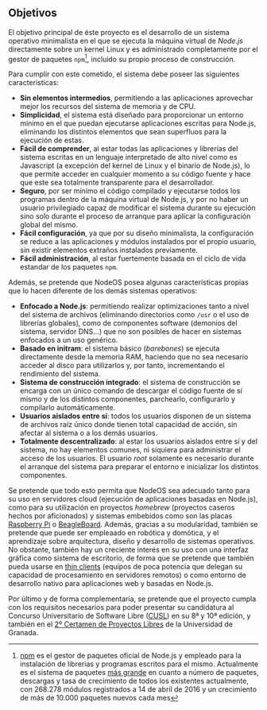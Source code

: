 ## Objetivos

El objetivo principal de éste proyecto es el desarrollo de un sistema operativo
minimalista en el que se ejecuta la máquina virtual de *Node.js* directamente
sobre un kernel Linux y es administrado completamente por el gestor de paquetes
`npm`[^1], incluido su propio proceso de construcción.

Para cumplir con este cometido, el sistema debe poseer las siguientes
caracteristicas:

* **Sin elementos intermedios**, permitiendo a las aplicaciones aprovechar mejor
  los recursos del sistema de memoria y de CPU.
* **Simplicidad**, el sistema está diseñado para proporcionar un entorno mínimo
  en el que puedan ejecutarse aplicaciones escritas para Node.js, eliminando
  los distintos elementos que sean superfluos para la ejecución de estas.
* **Fácil de comprender**, al estar todas las aplicaciones y librerías del
  sistema escritas en un lenguaje interpretado de alto nivel como es Javascript
  (a excepción del kernel de Linux y el binario de Node.js), lo que permite
  acceder en cualquier momento a su código fuente y hace que este sea
  totalmente transparente para el desarrollador.
* **Seguro**, por ser mínimo el código compilado y ejecutarse todos los
  programas dentro de la máquina virtual de Node.js, y por no haber un usuario
  privilegiado capaz de modificar el sistema durante su ejecución sino solo
  durante el proceso de arranque para aplicar la configuración global del mismo.
* **Fácil configuración**, ya que por su diseño minimalista, la configuración se
  reduce a las aplicaciones y módulos instalados por el propio usuario, sin
  existir elementos extraños instalados previamente.
* **Fácil administración**, al estar fuertemente basada en el ciclo de vida
  estandar de los paquetes `npm`.

Además, se pretende que NodeOS posea algunas características propias que lo
hacen diferente de los demás sistemas operativos:

* **Enfocado a Node.js**: permitiendo realizar optimizaciones tanto a nivel del
  sistema de archivos (eliminando directorios como `/usr` o el uso de librerías
  globales), como de componentes software (demonios del sistema, servidor DNS...)
  que no son posibles de hacer en sistemas enfocados a un uso genérico.
* **Basado en initram**: el sistema básico (*barebones*) se ejecuta directamente
  desde la memoria RAM, haciendo que no sea necesario acceder al disco para
  utilizarlos y, por tanto, incrementando el rendimiento del sistema.
* **Sistema de construcción integrado**: el sistema de construcción se encarga
  con un único comando de descargar el código fuente de sí mismo y de los
  distintos componentes, parchearlo, configurarlo y compilarlo automáticamente.
* **Usuarios aislados entre sí**: todos los usuarios disponen de un sistema de
  archivos raíz único donde tienen total capacidad de acción, sin afectar al
  sistema o a los demás usuarios.
* **Totalmente descentralizado**: al estar los usuarios aislados entre sí y del
  sistema, no hay elementos comunes, ni siquiera para administrar el acceso de
  los usuarios. El usuario *root* solamente es necesario durante el arranque del
  sistema para preparar el entorno e inicializar los distintos componentes.

Se pretende que todo esto permita que NodeOS sea adecuado tanto para su uso en
servidores cloud (ejecución de aplicaciones basadas en Node.js), como para su
utilización en proyectos *homebrew* (proyectos caseros hechos por aficionados) y
sistemas embebidos como son las placas [Raspberry Pi](https://raspberrypi.org) o
[BeagleBoard](http://beagleboard.org). Además, gracias a su modularidad, también
se pretende que puede ser empleaado en robótica y domótica, y el aprendizaje
sobre arquitectura, diseño y desarrollo de sistemas operativos. No obstante,
también hay un creciente interés en su uso con una interfaz gráfica como sistema
de escritorio, de forma que se pretende que también pueda usarse en
[thin clients](https://es.wikipedia.org/wiki/Cliente_liviano) (equipos de poca
potencia que delegan su capacidad de procesamiento en servidores remotos) o como
entorno de desarrollo nativo para aplicaciones web y basadas en Node.js.

Por último y de forma complementaria, se pretende que el proyecto cumpla con los
requisitos necesarios para poder presentar su candidatura al Concurso
Universitario de Software Libre ([CUSL](https://www.concursosoftwarelibre.org))
en su 8ª y 10ª edición, y también en el
[2º Certamen de Proyectos Libres](http://osl.ugr.es/bases-de-los-premios-a-proyectos-libres-de-la-ugr)
de la Universidad de Granada.


[^1]: [npm](https://www.npmjs.org) es el gestor de paquetes oficial de Node.js y empleado para la instalación de librerias y programas escritos para el mismo. Actualmente es el sistema de paquetes [más grande](http://blog.npmjs.org/post/120036339840/npm-weekly-18) en cuanto a número de paquetes, descargas y tasa de crecimiento de todos los existentes actualmente, con 268.278 módulos registrados a 14 de abril de 2016 y un crecimiento de más de 10.000 paquetes nuevos cada mes
